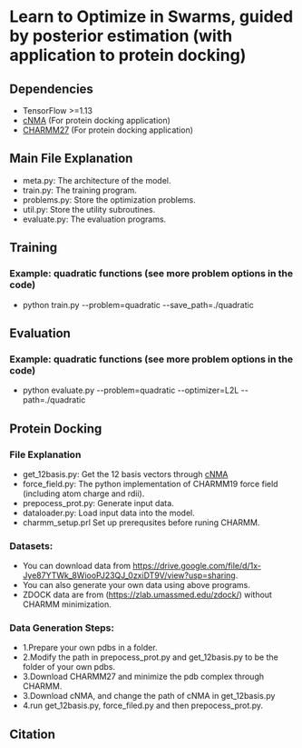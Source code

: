 # Learn to Optimize in Swarms, guided by posterior estimation (with application to protein docking)


## Dependencies

* TensorFlow >=1.13
* [cNMA](https://github.com/Shen-Lab/cNMA) (For protein docking application)
* [CHARMM27](https://www.charmm.org/charmm/) (For protein docking application)


## Main File Explanation

*  meta.py:   The architecture of the model.
*  train.py:  The training program.
*  problems.py:  Store the optimization problems.
*  util.py:   Store the utility subroutines.
*  evaluate.py: The evaluation programs.

## Training

### Example: quadratic functions (see more problem options in the code)

* python train.py --problem=quadratic --save_path=./quadratic


## Evaluation

### Example: quadratic functions (see more problem options in the code)

* python evaluate.py --problem=quadratic --optimizer=L2L --path=./quadratic


## Protein Docking

### File Explanation
* get_12basis.py: Get the 12 basis vectors through [cNMA](https://github.com/Shen-Lab/cNMA) 
* force_field.py: The python implementation of CHARMM19 force field (including atom charge and rdii). 
* prepocess_prot.py: Generate input data.
* dataloader.py: Load input data into the model.
* charmm_setup.prl Set up prerequsites before runing CHARMM.

### Datasets:
* You can download data from https://drive.google.com/file/d/1x-Jye87YTWk_8WiooPJ23QJ_0zxiDT9V/view?usp=sharing.
* You can also generate your own data using above programs.
* ZDOCK data are from (https://zlab.umassmed.edu/zdock/) without CHARMM minimization.

### Data Generation Steps:
* 1.Prepare your own pdbs in a folder.
* 2.Modify the path in prepocess_prot.py and get_12basis.py to be the folder of your own pdbs.
* 3.Download CHARMM27 and minimize the pdb complex through CHARMM.
* 3.Download cNMA, and change the path of cNMA in get_12basis.py
* 4.run get_12basis.py, force_filed.py and then prepocess_prot.py.




## Citation



